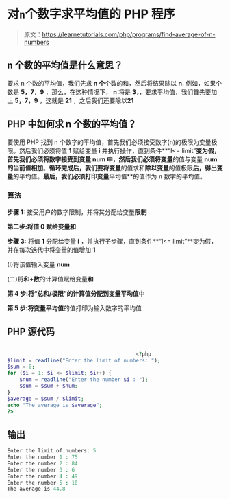 # 对`n`个数字求平均值的 PHP 程序

> 原文：<https://learnetutorials.com/php/programs/find-average-of-n-numbers>

## n 个数的平均值是什么意思？

要求 n 个数的平均值，我们先求 **n 个**个数的和，然后将结果除以 **n.** 例如，如果个数是 **5，7，9** ，那么，在这种情况下， **n** 将是 **3，**，要求平均值，我们首先要加上 **5，7，9** ，这就是 **21** ，之后我们还要除以**21**

## PHP 中如何求 n 个数的平均值？

要使用 PHP 找到 n 个数字的平均值，首先我们必须接受数字(n)的极限为变量极限。然后我们必须将值 **1** 赋给变量 **i** 并执行操作，直到条件**“I<= limit”**变为假，首先我们必须将数字接受到变量 **num** 中，然后我们必须将变量**的值与变量 **num 的当前值相加**。**循环完成后，我们要将变量**的值求和**除以变量**的值极限**后，得出变量**的平均值。**最后，我们必须打印变量**平均值**的值作为 **n** 数字的平均值。

### 算法

**步骤 1:** 接受用户的数字限制，并将其分配给变量**限制**

**第二步:**将值 **0** 赋给变量**和**

**步骤 3:** 将值 **1** 分配给变量 **i** ，并执行子步骤，直到条件**“I<= limit”**变为假，并在每次迭代中将变量的值增加 **1**

(I)将该值输入变量 **num**

(二)将**和+数**的计算值赋给变量**和**

**第 4 步:**将**“总和/极限”**的计算值分配到变量**平均值**中

**第 5 步:**将变量**平均值**的值打印为输入数字的平均值

## PHP 源代码

```php

                                          <?php
$limit = readline("Enter the limit of numbers: ");
$sum = 0;
for ($i = 1; $i <= $limit; $i++) {
    $num = readline("Enter the number $i : ");
    $sum = $sum + $num;
}
$average = $sum / $limit;
echo "The average is $average";
?> 

```

## 输出

```php
Enter the limit of numbers: 5
Enter the number 1 : 75
Enter the number 2 : 84
Enter the number 3 : 6
Enter the number 4 : 49
Enter the number 5 : 10
The average is 44.8
```
